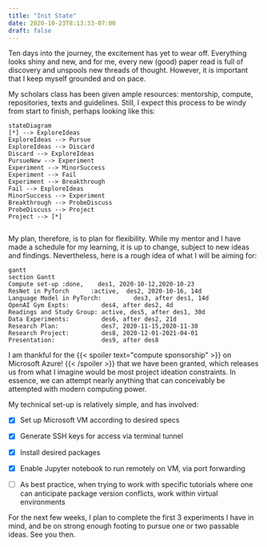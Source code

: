 ```yaml
---
title: "Init State"
date: 2020-10-23T8:13:33-07:00
draft: false
---
```


Ten days into the journey, the excitement has yet to wear off. Everything looks shiny and new, and for me, every new (good) paper read is full of discovery and unspools new threads of thought. However, it is important that I keep myself grounded and on pace.

My scholars class has been given ample resources: mentorship, compute, repositories, texts and guidelines. Still, I expect this process to be windy from start to finish, perhaps looking like this:


```mermaid
stateDiagram
[*] --> ExploreIdeas
ExploreIdeas --> Pursue
ExploreIdeas --> Discard
Discard --> ExploreIdeas
PursueNew --> Experiment
Experiment --> MinorSuccess
Experiment --> Fail
Experiment --> Breakthrough
Fail --> ExploreIdeas
MinorSuccess --> Experiment
Breakthrough --> ProbeDiscuss
ProbeDiscuss --> Project
Project --> [*]


```


My plan, therefore, is to plan for flexibility. While my mentor and I have made a schedule for my learning, it is up to change, subject to new ideas and findings. Nevertheless, here is a rough idea of what I will be aiming for: 


```mermaid
gantt
section Gantt
Compute set-up :done,    des1, 2020-10-12,2020-10-23
ResNet in PyTorch      :active,  des2, 2020-10-16, 14d
Language Model in PyTorch:         des3, after des1, 14d
OpenAI Gym Expts:         des4, after des2, 4d
Readings and Study Group: active, des5, after des1, 30d
Data Experiments:         des6, after des2, 21d
Research Plan:            des7, 2020-11-15,2020-11-30
Research Project:         des8, 2020-12-01-2021-04-01
Presentation:             des9, after des8
```


I am thankful for the {{< spoiler text="compute sponsorship" >}}
on Microsoft Azure!
{{< /spoiler >}} that we have been granted, which releases us from what I imagine would be most project ideation constraints. In essence, we can attempt nearly anything that can conceivably be attempted with modern computing power. 

My technical set-up is relatively simple, and has involved:

- [x] Set up Microsoft VM according to desired specs
- [x] Generate SSH keys for access via terminal tunnel
- [x] Install desired packages
- [x] Enable Jupyter notebook to run remotely on VM, via port forwarding
- [ ] As best practice, when trying to work with specific tutorials where one can anticipate package version conflicts, work within virtual environments


For the next few weeks, I plan to complete the first 3 experiments I have in mind, and be on strong enough footing to pursue one or two passable ideas. See you then.


